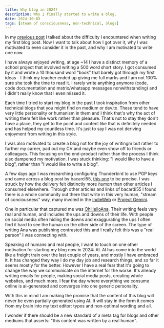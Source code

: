 ```yaml
---
title: Why blog in 2024?
description: Why I finally started to write a blog.
date: 2024-10-03
tags: [steam of consciousness, non-technical, blogs]
---
```


In my [previous post](./2024-10-02_a_post_four_years_in_the_making.md) I talked about the difficulty I encountered when writing my first blog post. Now I want to talk about how I got over it, why I was motivated to even consider it in the past, and why I am motivated to write one now.

I have always enjoyed writing, at age ~14 I have a distinct memory of a school project that involved writing a 500 word short story. I got consumed by it and wrote a 10 thousand word "book" that barely got through my first ideas - I think my teacher ended up giving me full marks and I am not 100% sure she took the time to read it. I rarely write anything anymore (code, code documentation and matrix/whatsapp messages nonwithstanding) and I didn't really know that I even missed it. 

Each time I tried to start my blog in the past I took inspiration from other technical blogs that you might find on medium or dev.to. These tend to have very little personality or humanism in them and I think that's why the act of writing them felt like work rather than pleasure. That's not to stay they don't have a place, they get to the point and content like that is definitely needed and has helped my countless time. It's just to say I was not deriving enjoyment from writing in this style.

I was also motivated to create a blog not for the joy of writingm but rather to further my career, pad out my CV and maybe even show off to friends or colleagues. This focusing on the end-product rather than the process I think also dampened my motivation. I was stuck thinking: "I would like to have a blog", rather than "I would like to write a blog".

A few days ago I was researching configuring Thunderbird to use PGP keys and came across a blog post by bacardi55, [this one](https://bacardi55.io/2024/06/16/encrypt-emails-with-thunderbird-and-gpg/) to be precise. I was struck by how the delivery felt distinctly more _human_ than other articles I consumed elsewhere. Through other articles and links of bacardi55 I found there is a whole community out there that write in this very human, "stream of conciousness" way, many involed in the [IndieWeb](https://indieweb.org/) or [Project Gemini](https://geminiprotocol.net/).

One in particular that captured me was [OhHelloAna](https://ohhelloana.blog/). Their writing feels very real and human, and includes the ups and downs of their life. With people on social media often hiding the downs and exaggurating the ups I often find it hard to see the human on the other side of the screen. The type of writing Ana was publishing contrasted this and I really felt this was a "real person" I was connecting with.

Speaking of humans and real people, I want to touch on one other motivation for starting my blog now in 2024: AI. AI has come into the world like a freight train over the last couple of years, and mostly I have embraced it. It has changed they way I do my day job and research things, and so far it seems mostly for the better. However I have a real fear that it's going to change the way we communicate on the internet for the worse. It's already writing emails for people, making social media posts, creating whole websites, and much more. I fear the day where everything we consume online is ai-generated and converges into one generic personality.

With this in mind I am making the promise that the content of this blog will never be even partially generated using AI. It will stay in the form it comes from my brain into my text editor: typos and non-optimal wording and all.

I wonder if there should be a new standard of a meta tag for blogs and other mediums that asserts: "this content was written by a real human".

